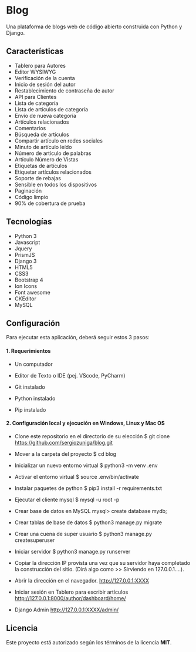 # Blog
Una plataforma de blogs web de código abierto construida con Python y Django.

## Características

* Tablero para Autores
* Editor WYSIWYG
* Verificación de la cuenta
* Inicio de sesión del autor
* Restablecimiento de contraseña de autor
* API para Clientes
* Lista de categoría
* Lista de artículos de categoría
* Envío de nueva categoría
* Artículos relacionados
* Comentarios
* Búsqueda de artículos
* Compartir artículo en redes sociales
* Minuto de artículo leído
* Número de artículo de palabras
* Artículo Número de Vistas
* Etiquetas de artículos
* Etiquetar artículos relacionados
* Soporte de rebajas
* Sensible en todos los dispositivos
* Paginación
* Código limpio
* 90% de cobertura de prueba


## Tecnologías
* Python 3
* Javascript
* Jquery
* PrismJS
* Django 3
* HTML5
* CSS3 
* Bootstrap 4
* Ion Icons
* Font awesome
* CKEditor
* MySQL


## Configuración

Para ejecutar esta aplicación, deberá seguir estos 3 pasos:


#### 1. Requerimientos

  - Un computador

  - Editor de Texto o IDE (pej. VScode, PyCharm)
  
  - Git instalado
  
  - Python instalado
  
  - Pip instalado


#### 2. Configuración local y ejecución en Windows, Linux y Mac OS

* Clone este repositorio en el directorio de su elección
$ git clone https://github.com/sergiozuniga/blog.git

* Mover a la carpeta del proyecto
$ cd blog

* Inicializar un nuevo entorno virtual
$ python3 -m venv .env

* Activar el entorno virtual
$ source .env/bin/activate

* Instalar paquetes de python
$ pip3 install -r requirements.txt
 
* Ejecutar el cliente mysql
$ mysql -u root -p

* Crear base de datos en MySQL
mysql> create database mydb;
  
* Crear tablas de base de datos
$ python3 manage.py migrate
  
* Crear una cuena de super usuario
$ python3 manage.py createsuperuser

* Iniciar servidor
$ python3 manage.py runserver
  
* Copiar la dirección IP provista una vez que su servidor haya completado la construcción del sitio. (Dirá algo como >> Sirviendo en 127.0.0.1....).
  
* Abrir la dirección en el navegador.
http://127.0.0.1:XXXX
  
* Iniciar sesión en Tablero para escribir artículos
http://127.0.0.1:8000/author/dashboard/home/
  
* Django Admin
http://127.0.0.1:XXXX/admin/
  

## Licencia

Este proyecto está autorizado según los términos de la licencia **MIT**.

